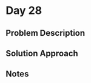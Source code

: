 # Day 28

## Problem Description

<!-- Add problem description here -->

## Solution Approach

<!-- Add your solution approach here -->

## Notes

<!-- Add any additional notes here -->
